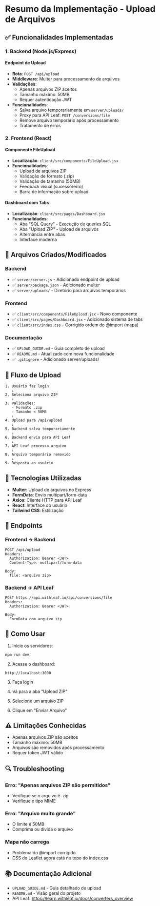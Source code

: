 # Resumo da Implementação - Upload de Arquivos

## ✅ Funcionalidades Implementadas

### 1. Backend (Node.js/Express)

#### Endpoint de Upload
- **Rota**: `POST /api/upload`
- **Middleware**: Multer para processamento de arquivos
- **Validações**:
  - Apenas arquivos ZIP aceitos
  - Tamanho máximo: 50MB
  - Requer autenticação JWT
- **Funcionalidades**:
  - Salva arquivo temporariamente em `server/uploads/`
  - Proxy para API Leaf: `POST /conversions/file`
  - Remove arquivo temporário após processamento
  - Tratamento de erros

### 2. Frontend (React)

#### Componente FileUpload
- **Localização**: `client/src/components/FileUpload.jsx`
- **Funcionalidades**:
  - Upload de arquivos ZIP
  - Validação de formato (.zip)
  - Validação de tamanho (50MB)
  - Feedback visual (sucesso/erro)
  - Barra de informação sobre upload

#### Dashboard com Tabs
- **Localização**: `client/src/pages/Dashboard.jsx`
- **Funcionalidades**:
  - Aba "SQL Query" - Execução de queries SQL
  - Aba "Upload ZIP" - Upload de arquivos
  - Alternância entre abas
  - Interface moderna

## 📁 Arquivos Criados/Modificados

### Backend
- ✅ `server/server.js` - Adicionado endpoint de upload
- ✅ `server/package.json` - Adicionado multer
- ✅ `server/uploads/` - Diretório para arquivos temporários

### Frontend
- ✅ `client/src/components/FileUpload.jsx` - Novo componente
- ✅ `client/src/pages/Dashboard.jsx` - Adicionado sistema de tabs
- ✅ `client/src/index.css` - Corrigido ordem do @import (mapa)

### Documentação
- ✅ `UPLOAD_GUIDE.md` - Guia completo de upload
- ✅ `README.md` - Atualizado com nova funcionalidade
- ✅ `.gitignore` - Adicionado server/uploads/

## 🎯 Fluxo de Upload

```
1. Usuário faz login
   ↓
2. Seleciona arquivo ZIP
   ↓
3. Validações:
   - Formato .zip
   - Tamanho < 50MB
   ↓
4. Upload para /api/upload
   ↓
5. Backend salva temporariamente
   ↓
6. Backend envia para API Leaf
   ↓
7. API Leaf processa arquivo
   ↓
8. Arquivo temporário removido
   ↓
9. Resposta ao usuário
```

## 🔧 Tecnologias Utilizadas

- **Multer**: Upload de arquivos no Express
- **FormData**: Envio multipart/form-data
- **Axios**: Cliente HTTP para API Leaf
- **React**: Interface do usuário
- **Tailwind CSS**: Estilização

## 📝 Endpoints

### Frontend → Backend
```
POST /api/upload
Headers:
  Authorization: Bearer <JWT>
  Content-Type: multipart/form-data

Body:
  file: <arquivo zip>
```

### Backend → API Leaf
```
POST https://api.withleaf.io/api/conversions/file
Headers:
  Authorization: Bearer <JWT>

Body:
  FormData com arquivo zip
```

## 🚀 Como Usar

1. Inicie os servidores:
```bash
npm run dev
```

2. Acesse o dashboard:
```
http://localhost:3000
```

3. Faça login

4. Vá para a aba "Upload ZIP"

5. Selecione um arquivo ZIP

6. Clique em "Enviar Arquivo"

## ⚠️ Limitações Conhecidas

- Apenas arquivos ZIP são aceitos
- Tamanho máximo: 50MB
- Arquivos são removidos após processamento
- Requer token JWT válido

## 🔍 Troubleshooting

### Erro: "Apenas arquivos ZIP são permitidos"
- Verifique se o arquivo é .zip
- Verifique o tipo MIME

### Erro: "Arquivo muito grande"
- O limite é 50MB
- Comprima ou divida o arquivo

### Mapa não carrega
- Problema do @import corrigido
- CSS do Leaflet agora está no topo do index.css

## 📚 Documentação Adicional

- `UPLOAD_GUIDE.md` - Guia detalhado de upload
- `README.md` - Visão geral do projeto
- API Leaf: https://learn.withleaf.io/docs/converters_overview

